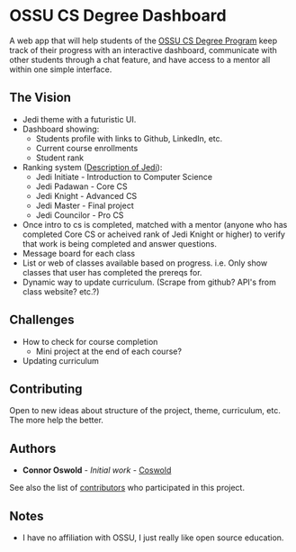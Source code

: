 # OSSU CS Degree Dashboard

A web app that will help students of the [OSSU CS Degree Program](https://github.com/ossu/computer-science) keep track of their progress with an interactive dashboard, communicate with other students through a chat feature, and have access to a mentor all within one simple interface. 

## The Vision

* Jedi theme with a futuristic UI.
* Dashboard showing:
  * Students profile with links to Github, LinkedIn, etc.
  * Current course enrollments
  * Student rank
* Ranking system ([Description of Jedi](https://swrpforce.fandom.com/wiki/Jedi_Ranks)):
  * Jedi Initiate - Introduction to Computer Science
  * Jedi Padawan - Core CS
  * Jedi Knight - Advanced CS
  * Jedi Master - Final project
  * Jedi Councilor - Pro CS
* Once intro to cs is completed, matched with a mentor (anyone who has completed Core CS or acheived rank of Jedi Knight or higher) to verify that work is being completed and answer questions.
* Message board for each class
* List or web of classes available based on progress. i.e. Only show classes that user has completed the prereqs for.
* Dynamic way to update curriculum. (Scrape from github? API's from class website? etc.?)

## Challenges

* How to check for course completion
  * Mini project at the end of each course?
* Updating curriculum

## Contributing

Open to new ideas about structure of the project, theme, curriculum, etc. The more help the better. 

## Authors

* **Connor Oswold** - *Initial work* - [Coswold](https://github.com/Coswold)

See also the list of [contributors](https://github.com/your/project/contributors) who participated in this project.

## Notes

* I have no affiliation with OSSU, I just really like open source education.
